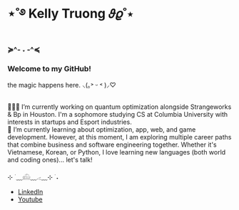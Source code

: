 # ⋆˚࿔ Kelly Truong 𝜗𝜚˚⋆ 
### ≽^- ˕ -^≼  
### Welcome to my GitHub! 
the magic happens here.  ⸜(｡˃ ᵕ ˂ )⸝♡ 
<br>

<!-- **superrrk/superrrk** is a ✨ _special_ ✨ repository because its `README.md` (this file) appears on your GitHub profile.
-->
<br>
👩🏻‍💻  I’m currently working on quantum optimization alongside Strangeworks & Bp in Houston. I'm a sophomore studying CS at Columbia University with interests in startups and Esport industries.
<br>
🌱  I’m currently learning about optimization, app, web, and game development. However, at this moment, I am exploring multiple career paths that combine business and software engineering together. Whether it's Vietnamese, Korean, or Python, I love learning new languages (both world and coding ones)... let's talk!
<br>
<br>
⊹ ࣪ ﹏𓊝﹏𓂁﹏⊹ ࣪ ˖
<ul><li><a href="https://www.linkedin.com/in/kellybtruong/" target="_blank">LinkedIn</a></li>
<li><a href="https://www.youtube.com/channel/UCn6vfFkcZA4UfGCHtR7iX2g" target="_blank">Youtube</a></li></ul>

